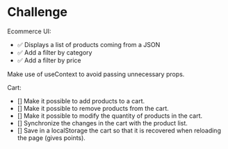 # Challenge

Ecommerce UI:

- ✅ Displays a list of products coming from a JSON
- ✅ Add a filter by category
- ✅ Add a filter by price

Make use of useContext to avoid passing unnecessary props.

Cart:

- [] Make it possible to add products to a cart.
- [] Make it possible to remove products from the cart.
- [] Make it possible to modify the quantity of products in the cart.
- [] Synchronize the changes in the cart with the product list.
- [] Save in a localStorage the cart so that it is recovered when reloading the page (gives points).
